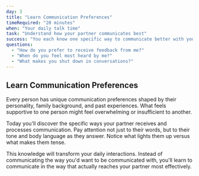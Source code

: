 ```yaml
---
day: 3
title: "Learn Communication Preferences"
timeRequired: "20 minutes"
when: "Your daily talk time"
task: "Understand how your partner communicates best"
success: "You each know one specific way to communicate better with your partner"
questions:
  - "How do you prefer to receive feedback from me?"
  - "When do you feel most heard by me?"
  - "What makes you shut down in conversations?"
---
```


## Learn Communication Preferences

Every person has unique communication preferences shaped by their personality, family background, and past experiences. What feels supportive to one person might feel overwhelming or insufficient to another.

Today you'll discover the specific ways your partner receives and processes communication. Pay attention not just to their words, but to their tone and body language as they answer. Notice what lights them up versus what makes them tense.

This knowledge will transform your daily interactions. Instead of communicating the way you'd want to be communicated with, you'll learn to communicate in the way that actually reaches your partner most effectively.